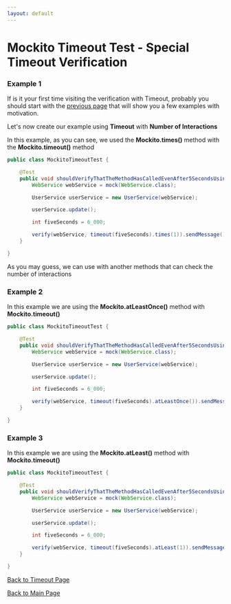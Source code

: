 ```yaml
---
layout: default
---
```


# Mockito Timeout Test - Special Timeout Verification

### Example 1

If is it your first time visiting the verification with Timeout, probably you should start with the [previous page](mockito-basic-timeout-verification)
that will show you a few examples with motivation.

Let's now create our example using **Timeout** with **Number of Interactions**

In this example, as you can see, we used the **Mockito.times()** method with the **Mockito.timeout()** method

```java
public class MockitoTimeoutTest {

    @Test
	public void shouldVerifyThatTheMethodHasCalledEvenAfter5SecondsUsingTimes() throws Exception {
		WebService webService = mock(WebService.class);

		UserService userService = new UserService(webService);

		userService.update();

		int fiveSeconds = 6_000;

		verify(webService, timeout(fiveSeconds).times(1)).sendMessage();
	}

}
```

As you may guess, we can use with another methods that can check the number of interactions

### Example 2

In this example we are using the **Mockito.atLeastOnce()** method with **Mockito.timeout()**

```java
public class MockitoTimeoutTest {

    @Test
	public void shouldVerifyThatTheMethodHasCalledEvenAfter5SecondsUsingAtLeastOnce() throws Exception {
		WebService webService = mock(WebService.class);

		UserService userService = new UserService(webService);

		userService.update();

		int fiveSeconds = 6_000;

		verify(webService, timeout(fiveSeconds).atLeastOnce()).sendMessage();
	}

}    
```    

### Example 3

In this example we are using the **Mockito.atLeast()** method with **Mockito.timeout()**

```java
public class MockitoTimeoutTest {

	@Test
	public void shouldVerifyThatTheMethodHasCalledEvenAfter5SecondsUsingAtLeast() throws Exception {
		WebService webService = mock(WebService.class);

		UserService userService = new UserService(webService);

		userService.update();

		int fiveSeconds = 6_000;

		verify(webService, timeout(fiveSeconds).atLeast(1)).sendMessage();
	}

}
```

[Back to Timeout Page](mockito-verifying-with-timeout)

[Back to Main Page](/mockito-crafting-code)

